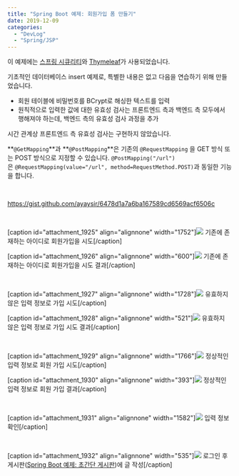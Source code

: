 ```yaml
---
title: "Spring Boot 예제: 회원가입 폼 만들기"
date: 2019-12-09
categories: 
  - "DevLog"
  - "Spring/JSP"
---
```


이 예제에는 [스프링 시큐리티](http://yoonbumtae.com/?tag=%EC%8A%A4%ED%94%84%EB%A7%81%EC%8B%9C%ED%81%90%EB%A6%AC%ED%8B%B0)와 [Thymeleaf](http://yoonbumtae.com/?tag=Thymeleaf)가 사용되었습니다.

기초적인 데이터베이스 insert 예제로, 특별한 내용은 없고 다음을 연습하기 위해 만들었습니다.

- 회원 테이블에 비밀번호를 BCrypt로 해싱한 텍스트를 입력
- 원칙적으로 입력한 값에 대한 유효성 검사는 프론트엔드 측과 백엔드 측 모두에서 행해져야 하는데, 백엔드 측의 유효성 검사 과정을 추가

시간 관계상 프론트엔드 측 유효성 검사는 구현하지 않았습니다.

**`@GetMapping`**과 **`@PostMapping`**은 기존의 `@RequestMapping` 을 GET 방식 또는 POST 방식으로 지정할 수 있습니다. `@PostMapping("/url")`은 `@RequestMapping(value="/url", method=RequestMethod.POST)`과 동일한 기능을 합니다.

 

https://gist.github.com/ayaysir/6478d1a7a6ba167589cd6569acf6506c

 

\[caption id="attachment\_1925" align="alignnone" width="1752"\]![](./assets/img/wp-content/uploads/2019/12/스크린샷-2019-12-10-오전-1.48.23.png) 기존에 존재하는 아이디로 회원가입을 시도\[/caption\]

\[caption id="attachment\_1926" align="alignnone" width="600"\]![](./assets/img/wp-content/uploads/2019/12/스크린샷-2019-12-10-오전-1.48.32.png) 기존에 존재하는 아이디로 회원가입을 시도 결과\[/caption\]

 

\[caption id="attachment\_1927" align="alignnone" width="1728"\]![](./assets/img/wp-content/uploads/2019/12/스크린샷-2019-12-10-오전-1.48.52.png) 유효하지 않은 입력 정보로 가입 시도\[/caption\]

\[caption id="attachment\_1928" align="alignnone" width="521"\]![](./assets/img/wp-content/uploads/2019/12/스크린샷-2019-12-10-오전-1.49.00.png) 유효하지 않은 입력 정보로 가입 시도 결과\[/caption\]

 

\[caption id="attachment\_1929" align="alignnone" width="1766"\]![](./assets/img/wp-content/uploads/2019/12/스크린샷-2019-12-10-오전-1.49.49.png) 정상적인 입력 정보로 회원 가입 시도\[/caption\]

\[caption id="attachment\_1930" align="alignnone" width="393"\]![](./assets/img/wp-content/uploads/2019/12/스크린샷-2019-12-10-오전-1.49.57.png) 정상적인 입력 정보로 회원 가입 결과\[/caption\]

 

\[caption id="attachment\_1931" align="alignnone" width="1582"\]![](./assets/img/wp-content/uploads/2019/12/스크린샷-2019-12-10-오전-2.11.21.png) 입력 정보 확인\[/caption\]

 

\[caption id="attachment\_1932" align="alignnone" width="535"\]![](./assets/img/wp-content/uploads/2019/12/스크린샷-2019-12-10-오전-2.13.20.png) 로그인 후 게시판([Spring Boot 예제: 초간단 게시판](http://yoonbumtae.com/?p=1853))에 글 작성\[/caption\]
